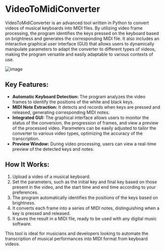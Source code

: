# VideoToMidiConverter

VideoToMidiConverter is an advanced tool written in Python to convert videos of musical keyboards into MIDI files. By utilizing video frame processing, the program identifies the keys pressed on the keyboard based on brightness and generates the corresponding MIDI file. It also includes an interactive graphical user interface (GUI) that allows users to dynamically manipulate parameters to adapt the converter to different types of videos, making the program versatile and easily adaptable to various contexts of use.

![image](https://github.com/user-attachments/assets/9f9aea49-7d1a-42a8-b844-583ead533d6d)

## Key Features:
- **Automatic Keyboard Detection:** The program analyzes the video frames to identify the positions of the white and black keys.
- **MIDI Note Extraction:** It detects and records when keys are pressed and released, generating corresponding MIDI notes.
- **Integrated GUI:** The graphical interface allows users to monitor the status of the conversion, the progression of frames, and view a preview of the processed video. Parameters can be easily adjusted to tailor the converter to various video types, optimizing the accuracy of the transcription.
- **Preview Window:** During video processing, users can view a real-time preview of the detected keys and notes.

## How It Works:
1. Upload a video of a musical keyboard.
2. Set the parameters, such as the initial key and final key based on those present in the video, and the start time and end time according to your preferences.
3. The program automatically identifies the positions of the keys based on brightness.
4. It converts each frame into a series of MIDI notes, distinguishing when a key is pressed and released.
5. It saves the result in a MIDI file, ready to be used with any digital music software.

This tool is ideal for musicians and developers looking to automate the transcription of musical performances into MIDI format from keyboard videos.
